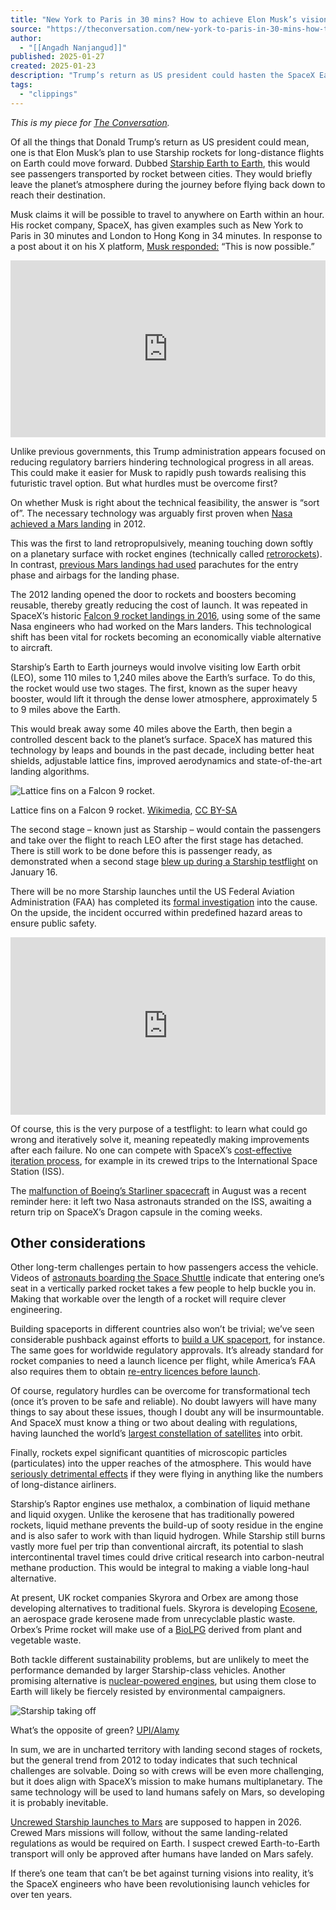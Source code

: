```yaml
---
title: "New York to Paris in 30 mins? How to achieve Elon Musk’s vision of rockets replacing long haul"
source: "https://theconversation.com/new-york-to-paris-in-30-mins-how-to-achieve-elon-musks-vision-of-rockets-replacing-long-haul-248181"
author:
  - "[[Angadh Nanjangud]]"
published: 2025-01-27
created: 2025-01-23
description: "Trump’s return as US president could hasten the SpaceX Earth to Earth project."
tags:
  - "clippings"
---
```


_This is my piece for [The Conversation](https://theconversation.com/new-york-to-paris-in-30-mins-how-to-achieve-elon-musks-vision-of-rockets-replacing-long-haul-248181)._

Of all the things that Donald Trump’s return as US president could mean, one is that Elon Musk’s plan to use Starship rockets for long-distance flights on Earth could move forward. Dubbed [Starship Earth to Earth](https://www.spacex.com/humanspaceflight/earth/), this would see passengers transported by rocket between cities. They would briefly leave the planet’s atmosphere during the journey before flying back down to reach their destination.

Musk claims it will be possible to travel to anywhere on Earth within an hour. His rocket company, SpaceX, has given examples such as New York to Paris in 30 minutes and London to Hong Kong in 34 minutes. In response to a post about it on his X platform, [Musk responded:](https://x.com/elonmusk/status/1854213634307600762) “This is now possible.”

<div style="position: relative; padding-bottom: 56.25%; height: 0; overflow: hidden; max-width: 100%;">
    <iframe style="position: absolute; top: 0; left: 0; width: 100%; height: 100%;" src="https://www.youtube.com/embed/zqE-ultsWt0" title="YouTube video player" frameborder="0" allow="accelerometer; autoplay; clipboard-write; encrypted-media; gyroscope; picture-in-picture; web-share" referrerpolicy="strict-origin-when-cross-origin" allowfullscreen></iframe>
</div>


Unlike previous governments, this Trump administration appears focused on reducing regulatory barriers hindering technological progress in all areas. This could make it easier for Musk to rapidly push towards realising this futuristic travel option. But what hurdles must be overcome first?

On whether Musk is right about the technical feasibility, the answer is “sort of”. The necessary technology was arguably first proven when [Nasa achieved a Mars landing](https://www.bbc.co.uk/news/science-environment-19144464) in 2012.

This was the first to land retropropulsively, meaning touching down softly on a planetary surface with rocket engines (technically called [retrorockets](https://en.wikipedia.org/wiki/Retrorocket)). In contrast, [previous Mars landings had used](https://www.nasa.gov/wp-content/uploads/2024/12/acr24-mars-edl-challenges.pdf?emrc=53c490) parachutes for the entry phase and airbags for the landing phase.

The 2012 landing opened the door to rockets and boosters becoming reusable, thereby greatly reducing the cost of launch. It was repeated in SpaceX’s historic [Falcon 9 rocket landings in 2016](https://edition.cnn.com/2016/04/08/tech/spacex-historic-rocket-landing-irpt/index.html), using some of the same Nasa engineers who had worked on the Mars landers. This technological shift has been vital for rockets becoming an economically viable alternative to aircraft.

Starship’s Earth to Earth journeys would involve visiting low Earth orbit (LEO), some 110 miles to 1,240 miles above the Earth’s surface. To do this, the rocket would use two stages. The first, known as the super heavy booster, would lift it through the dense lower atmosphere, approximately 5 to 9 miles above the Earth.

This would break away some 40 miles above the Earth, then begin a controlled descent back to the planet’s surface. SpaceX has matured this technology by leaps and bounds in the past decade, including better heat shields, adjustable lattice fins, improved aerodynamics and state-of-the-art landing algorithms.

![Lattice fins on a Falcon 9 rocket.](https://images.theconversation.com/files/644685/original/file-20250124-15-8n8dy4.jpg?ixlib=rb-4.1.0&q=45&auto=format&w=754&fit=clip)

Lattice fins on a Falcon 9 rocket. [Wikimedia](https://en.wikipedia.org/wiki/Grid_fin#/media/File:Second-generation_titanium_grid_fins,_Iridium-2_Mission_\(35533873795\).jpg), [CC BY-SA](http://creativecommons.org/licenses/by-sa/4.0/)

The second stage – known just as Starship – would contain the passengers and take over the flight to reach LEO after the first stage has detached. There is still work to be done before this is passenger ready, as demonstrated when a second stage [blew up during a Starship testflight](https://www.bbc.co.uk/news/articles/cx2yyxrz9kvo) on January 16.

There will be no more Starship launches until the US Federal Aviation Administration (FAA) has completed its [formal investigation](https://www.cnbc.com/2025/01/17/faa-grounds-spacex-starship-reports-property-damage-in-caribbean.html) into the cause. On the upside, the incident occurred within predefined hazard areas to ensure public safety.

<div style="position: relative; padding-bottom: 56.25%; height: 0; overflow: hidden; max-width: 100%;">
    <iframe style="position: absolute; top: 0; left: 0; width: 100%; height: 100%;" src="https://www.youtube.com/embed/4WstuuEGrWg" title="YouTube video player" frameborder="0" allow="accelerometer; autoplay; clipboard-write; encrypted-media; gyroscope; picture-in-picture; web-share" referrerpolicy="strict-origin-when-cross-origin" allowfullscreen></iframe>
</div>

Of course, this is the very purpose of a testflight: to learn what could go wrong and iteratively solve it, meaning repeatedly making improvements after each failure. No one can compete with SpaceX’s [cost-effective iteration process](https://newspaceeconomy.ca/2023/10/28/spacex-starship-iterative-design-methodology/#:%7E:text=Cost%2DEfficiency%3A%20Traditional%20aerospace%20design,hours%20needed%20for%20the%20project.), for example in its crewed trips to the International Space Station (ISS).

The [malfunction of Boeing’s Starliner spacecraft](https://www.nbcnews.com/science/space/boeing-spaceship-what-went-wrong-nasa-astronauts-rcna167163) in August was a recent reminder here: it left two Nasa astronauts stranded on the ISS, awaiting a return trip on SpaceX’s Dragon capsule in the coming weeks.

## Other considerations

Other long-term challenges pertain to how passengers access the vehicle. Videos of [astronauts boarding the Space Shuttle](https://www.youtube.com/watch?v=LvaODdSVU_A) indicate that entering one’s seat in a vertically parked rocket takes a few people to help buckle you in. Making that workable over the length of a rocket will require clever engineering.

Building spaceports in different countries also won’t be trivial; we’ve seen considerable pushback against efforts to [build a UK spaceport](https://www.bbc.com/news/uk-scotland-highlands-islands-58190702), for instance. The same goes for worldwide regulatory approvals. It’s already standard for rocket companies to need a launch licence per flight, while America’s FAA also requires them to obtain [re-entry licences before launch](https://spacenews.com/faa-to-require-reentry-vehicles-licensed-before-launch/).

Of course, regulatory hurdles can be overcome for transformational tech (once it’s proven to be safe and reliable). No doubt lawyers will have many things to say about these issues, though I doubt any will be insurmountable. And SpaceX must know a thing or two about dealing with regulations, having launched the world’s [largest constellation of satellites](https://www.space.com/spacex-starlink-satellites.html) into orbit.

Finally, rockets expel significant quantities of microscopic particles (particulates) into the upper reaches of the atmosphere. This would have [seriously detrimental effects](https://spacegeneration.org/wp-content/uploads/2023/02/Rocket-Fuel-Brief.pdf) if they were flying in anything like the numbers of long-distance airliners.

Starship’s Raptor engines use methalox, a combination of liquid methane and liquid oxygen. Unlike the kerosene that has traditionally powered rockets, liquid methane prevents the build-up of sooty residue in the engine and is also safer to work with than liquid hydrogen. While Starship still burns vastly more fuel per trip than conventional aircraft, its potential to slash intercontinental travel times could drive critical research into carbon-neutral methane production. This would be integral to making a viable long-haul alternative.

At present, UK rocket companies Skyrora and Orbex are among those developing alternatives to traditional fuels. Skyrora is developing [Ecosene](https://skyrora.com/technology/ecosene/), an aerospace grade kerosene made from unrecyclable plastic waste. Orbex’s Prime rocket will make use of a [BioLPG](https://orbex.space/news/from-heating-homes-and-businesses-to-launching-rockets-orbex-to-use-calor-biolpg-for-prime-launch) derived from plant and vegetable waste.

Both tackle different sustainability problems, but are unlikely to meet the performance demanded by larger Starship-class vehicles. Another promising alternative is [nuclear-powered engines](https://arstechnica.com/science/2023/01/nasa-will-join-a-military-program-to-develop-nuclear-thermal-propulsion/), but using them close to Earth will likely be fiercely resisted by environmental campaigners.

![Starship taking off](https://images.theconversation.com/files/644688/original/file-20250124-17-frmazj.jpg?ixlib=rb-4.1.0&q=45&auto=format&w=754&fit=clip)

What’s the opposite of green? [UPI/Alamy](https://www.alamy.com/spacex-successfully-launched-its-starship-sn-8-test-rocket-on-december-9-2020-before-it-crash-landed-in-a-massive-fireball-on-its-launch-pad-the-test-flight-was-the-first-high-altitude-attempt-for-the-vehicle-which-lifted-off-at-545-pm-est-from-its-launch-and-development-site-in-boca-chica-texas-spacex-ceo-elon-musk-tweeting-afterward-fuel-header-tank-pressure-was-low-during-landing-burn-causing-touchdown-velocity-to-be-high-rud-but-we-got-all-the-data-we-needed!-congrats-spacex-team-hell-yeah!!-photo-by-spacexupi-image389419115.html?imageid=60A18524-4420-4817-B8C5-38ECDBF5D0B3&p=857682&pn=1&searchId=c7dbc236bd32d3c70485aee24e504867&searchtype=0)

In sum, we are in uncharted territory with landing second stages of rockets, but the general trend from 2012 to today indicates that such technical challenges are solvable. Doing so with crews will be even more challenging, but it does align with SpaceX’s mission to make humans multiplanetary. The same technology will be used to land humans safely on Mars, so developing it is probably inevitable.

[Uncrewed Starship launches to Mars](https://www.space.com/spacex-starship-mars-launches-2026-elon-musk) are supposed to happen in 2026. Crewed Mars missions will follow, without the same landing-related regulations as would be required on Earth. I suspect crewed Earth-to-Earth transport will only be approved after humans have landed on Mars safely.

If there’s one team that can’t be bet against turning visions into reality, it’s the SpaceX engineers who have been revolutionising launch vehicles for over ten years.

<img src="https://counter.theconversation.com/content/248181/count.gif?distributor=republish-lightbox-advanced" alt="The Conversation" width="1" height="1" style="border: none !important; box-shadow: none !important; margin: 0 !important; max-height: 1px !important; max-width: 1px !important; min-height: 1px !important; min-width: 1px !important; opacity: 0 !important; outline: none !important; padding: 0 !important" referrerpolicy="no-referrer-when-downgrade" />